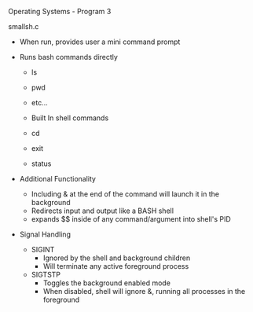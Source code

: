 Operating Systems - Program 3

smallsh.c
 - When run, provides user a mini command prompt

 - Runs bash commands directly
   - ls
   - pwd
   - etc...

   - Built In shell commands
   - cd
   - exit
   - status

 - Additional Functionality
   - Including & at the end of the command will launch it in the background
   - Redirects input and output like a BASH shell
   - expands $$ inside of any command/argument into shell's PID

 - Signal Handling
   - SIGINT
     - Ignored by the shell and background children
     - Will terminate any active foreground process
   - SIGTSTP
     - Toggles the background enabled mode
     - When disabled, shell will ignore &, running all processes in the foreground
